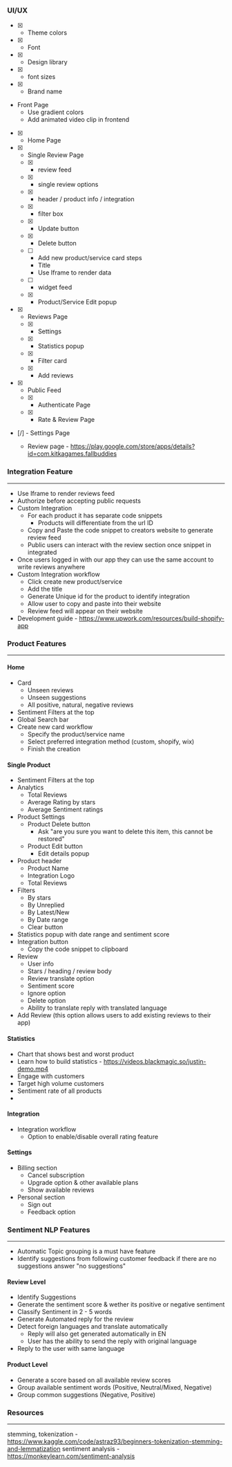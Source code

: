 ### UI/UX
- [x] - Theme colors
- [x] - Font
- [x] - Design library
- [x] - font sizes
- [x] - Brand name

- Front Page
  - Use gradient colors
  - Add animated video clip in frontend

- [x] - Home Page
- [x] - Single Review Page
  - [x] - review feed
  - [x] - single review options
  - [x] - header / product info / integration
  - [x] - filter box
  - [x] - Update button
  - [x] - Delete button
  - [ ] - Add new product/service card steps 
    - Title
    - Use Iframe to render data
  - [ ] - widget feed
  - [x] - Product/Service Edit popup

- [x] - Reviews Page
  - [x] - Settings
  - [x] - Statistics popup
  - [x] - Filter card
  - [x] - Add reviews

- [x] - Public Feed
  - [x] - Authenticate Page
  - [x] - Rate & Review Page

- [/] - Settings Page

  - Review page - https://play.google.com/store/apps/details?id=com.kitkagames.fallbuddies

### Integration Feature
---
- Use Iframe to render reviews feed
- Authorize before accepting public requests
- Custom Integration
  - For each product it has separate code snippets
    - Products will differentiate from the url ID
  - Copy and Paste the code snippet to creators website to generate review feed
  - Public users can interact with the review section once snippet in integrated
- Once users logged in with our app they can use the same account to write reviews anywhere
- Custom Integration workflow
  - Click create new product/service
  - Add the title
  - Generate Unique id for the product to identify integration
  - Allow user to copy and paste into their website
  - Review feed will appear on their website
- Development guide  - https://www.upwork.com/resources/build-shopify-app


### Product Features
---
#### Home
- Card
  - Unseen reviews
  - Unseen suggestions
  - All positive, natural, negative reviews
- Sentiment Filters at the top
- Global Search bar
- Create new card workflow
  - Specify the product/service name
  - Select preferred integration method (custom, shopify, wix)
  - Finish the creation

#### Single Product
- Sentiment Filters at the top
- Analytics
  - Total Reviews
  - Average Rating by stars
  - Average Sentiment ratings
- Product Settings
  - Product Delete button
    - Ask "are you sure you want to delete this item, this cannot be restored"
  - Product Edit button
    - Edit details popup
- Product header
  - Product Name
  - Integration Logo
  - Total Reviews
- Filters
  - By stars
  - By Unreplied
  - By Latest/New
  - By Date range
  - Clear button
- Statistics popup with date range and sentiment score
- Integration button
  - Copy the code snippet to clipboard
- Review
  - User info
  - Stars / heading / review body
  - Review translate option
  - Sentiment score
  - Ignore option
  - Delete option
  - Ability to translate reply with translated language
- Add Review (this option allows users to add existing reviews to their app)

#### Statistics
- Chart that shows best and worst product
- Learn how to build statistics - https://videos.blackmagic.so/justin-demo.mp4
- Engage with customers
- Target high volume customers
- Sentiment rate of all products
- 

#### Integration
- Integration workflow
  - Option to enable/disable overall rating feature

#### Settings
- Billing section
  - Cancel subscription
  - Upgrade option & other available plans
  - Show available reviews
- Personal section
  - Sign out
  - Feedback option

### Sentiment NLP Features
---
- Automatic Topic grouping is a must have feature
- Identify suggestions from following customer feedback if there are no suggestions answer "no suggestions"

#### Review Level
- Identify Suggestions
- Generate the sentiment score & wether its positive or negative sentiment
- Classify Sentiment in 2 - 5 words
- Generate Automated reply for the review
- Detect foreign languages and translate automatically
  - Reply will also get generated automatically in EN
  - User has the ability to send the reply with original language
- Reply to the user with same language

#### Product Level
- Generate a score based on all available review scores
- Group available sentiment words (Positive, Neutral/Mixed, Negative)
- Group common suggestions (Negative, Positive)

### Resources
---
stemming, tokenization - https://www.kaggle.com/code/astraz93/beginners-tokenization-stemming-and-lemmatization
sentiment analysis - https://monkeylearn.com/sentiment-analysis